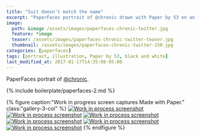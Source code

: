 ```yaml
---
title: "Suit doesn't match the name"
excerpt: "PaperFaces portrait of @chronic drawn with Paper by 53 on an iPad."
image: 
  path: &image /assets/images/paperfaces-chronic-twitter.jpg 
  feature: *image
  teaser: /assets/images/paperfaces-chronic-twitter-teaser.jpg
  thumbnail: /assets/images/paperfaces-chronic-twitter-150.jpg
categories: [paperfaces]
tags: [portrait, illustration, Paper by 53, black and white]
last_modified_at: 2017-01-17T14:35:08-05:00
---
```


PaperFaces portrait of [@chronic](https://twitter.com/chronic).

{% include boilerplate/paperfaces-2.md %}

{% figure caption:"Work in progress screen captures Made with Paper." class:"gallery-3-col" %}
[![Work in process screenshot](/assets/images/paperfaces-chronic-process-1-600.jpg)](/assets/images/paperfaces-chronic-process-1-lg.jpg) [![Work in process screenshot](/assets/images/paperfaces-chronic-process-2-600.jpg)](/assets/images/paperfaces-chronic-process-2-lg.jpg) [![Work in process screenshot](/assets/images/paperfaces-chronic-process-3-600.jpg)](/assets/images/paperfaces-chronic-process-3-lg.jpg) [![Work in process screenshot](/assets/images/paperfaces-chronic-process-4-600.jpg)](/assets/images/paperfaces-chronic-process-4-lg.jpg) [![Work in process screenshot](/assets/images/paperfaces-chronic-process-5-600.jpg)](/assets/images/paperfaces-chronic-process-5-lg.jpg) [![Work in process screenshot](/assets/images/paperfaces-chronic-process-5-600.jpg)](/assets/images/paperfaces-chronic-process-5-lg.jpg)
{% endfigure %}
